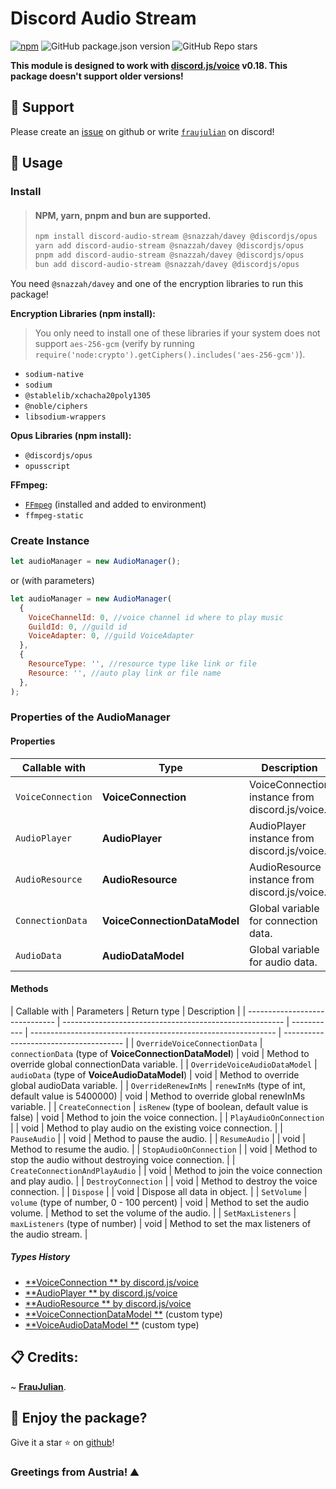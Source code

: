 # Discord Audio Stream

[![npm](https://img.shields.io/npm/dw/discord-audio-stream)](http://npmjs.org/package/discord-audio-stream)
![GitHub package.json version](https://img.shields.io/github/package-json/v/FrauJulian/discord-audio-stream)
![GitHub Repo stars](https://img.shields.io/github/stars/FrauJulian/discord-audio-stream?style=social)

**This module is designed to work with [discord.js/voice](https://www.npmjs.com/package/@discordjs/voice) v0.18. This
package doesn't support older
versions!**

## 👋 Support

Please create an [issue](https://github.com/FrauJulian/DiscordAudioStreamNPM/issues) on github or write [
`fraujulian`](https://discord.com/users/860206216893693973) on discord!

## 📝 Usage

### Install

> #### NPM, yarn, pnpm and bun are supported.
>
> ```bash
> npm install discord-audio-stream @snazzah/davey @discordjs/opus
> yarn add discord-audio-stream @snazzah/davey @discordjs/opus
> pnpm add discord-audio-stream @snazzah/davey @discordjs/opus
> bun add discord-audio-stream @snazzah/davey @discordjs/opus
> ```

You need `@snazzah/davey` and one of the encryption libraries to run this package!

**Encryption Libraries (npm install):**

> You only need to install one of these libraries if your system does not support `aes-256-gcm` (verify by running
> `require('node:crypto').getCiphers().includes('aes-256-gcm')`).

- `sodium-native`
- `sodium`
- `@stablelib/xchacha20poly1305`
- `@noble/ciphers`
- `libsodium-wrappers`

**Opus Libraries (npm install):**

- `@discordjs/opus`
- `opusscript`

**FFmpeg:**

- [`FFmpeg`](https://ffmpeg.org/) (installed and added to environment)
- `ffmpeg-static`

### Create Instance

```js
let audioManager = new AudioManager();
```

or (with parameters)

```js
let audioManager = new AudioManager(
  {
    VoiceChannelId: 0, //voice channel id where to play music
    GuildId: 0, //guild id
    VoiceAdapter: 0, //guild VoiceAdapter
  },
  {
    ResourceType: '', //resource type like link or file
    Resource: '', //auto play link or file name
  },
);
```

### Properties of the AudioManager

#### Properties

| Callable with     | Type                         | Description                                     |
| ----------------- | ---------------------------- | ----------------------------------------------- |
| `VoiceConnection` | **VoiceConnection**          | VoiceConnection instance from discord.js/voice. |
| `AudioPlayer`     | **AudioPlayer**              | AudioPlayer instance from discord.js/voice.     |
| `AudioResource`   | **AudioResource**            | AudioResource instance from discord.js/voice.   |
| `ConnectionData`  | **VoiceConnectionDataModel** | Global variable for connection data.            |
| `AudioData`       | **AudioDataModel**           | Global variable for audio data.                 |

#### Methods

| Callable with                  | Parameters                                              | Return type | Description                                                   |
| ------------------------------ | ------------------------------------------------------- | ----------- | ------------------------------------------------------------- | -------------------------------------- |
| `OverrideVoiceConnectionData`  | `connectionData` (type of **VoiceConnectionDataModel**) | void        | Method to override global connectionData variable.            |
| `OverrideVoiceAudioDataModel`  | `audioData` (type of **VoiceAudioDataModel**)           | void        | Method to override global audioData variable.                 |
| `OverrideRenewInMs`            | `renewInMs` (type of int, default value is 5400000)     | void        | Method to override global renewInMs variable.                 |
| `CreateConnection`             | `isRenew` (type of boolean, default value is false)     | void        | Method to join the voice connection.                          |
| `PlayAudioOnConnection`        |                                                         | void        | Method to play audio on the existing voice connection.        |
| `PauseAudio`                   |                                                         | void        | Method to pause the audio.                                    |
| `ResumeAudio`                  |                                                         | void        | Method to resume the audio.                                   |
| `StopAudioOnConnection`        |                                                         | void        | Method to stop the audio without destroying voice connection. |
| `CreateConnectionAndPlayAudio` |                                                         | void        | Method to join the voice connection and play audio.           |
| `DestroyConnection`            |                                                         | void        | Method to destroy the voice connection.                       |
| `Dispose`                      |                                                         | void        | Dispose all data in object.                                   |
| `SetVolume`                    | `volume` (type of number, 0 - 100 percent)              | void        | Method to set the audio volume.                               | Method to set the volume of the audio. |
| `SetMaxListeners`              | `maxListeners` (type of number)                         | void        | Method to set the max listeners of the audio stream.          |

##### Types History

- [**VoiceConnection
  ** by discord.js/voice](https://github.com/discordjs/discord.js/blob/main/packages/voice/src/VoiceConnection.ts#L166)
- [**AudioPlayer
  ** by discord.js/voice](https://github.com/discordjs/discord.js/blob/main/packages/voice/src/audio/AudioPlayer.ts#L155)
- [**AudioResource
  ** by discord.js/voice](https://github.com/discordjs/discord.js/blob/main/packages/voice/src/audio/AudioResource.ts#L44)
- [**VoiceConnectionDataModel
  **](https://github.com/FrauJulian/Discord-Audio-Stream/blob/main/src/Models/VoiceConnectionDataModel.d.ts#L3) (custom
  type)
- [**VoiceAudioDataModel
  **](https://github.com/FrauJulian/Discord-Audio-Stream/blob/main/src/Models/VoiceAudioDataModel.d.ts#L1) (custom type)

## 📋 Credits:

~ [**FrauJulian**](https://fraujulian.xyz/).

## 🤝 Enjoy the package?

Give it a star ⭐ on [github](https://github.com/FrauJulian/discord-audio-stream)!

### Greetings from Austria! ⛰️

